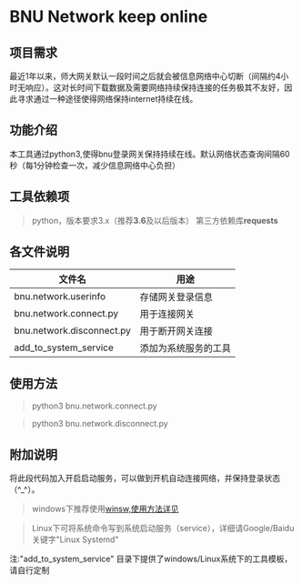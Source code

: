 # BNU Network keep online
## 项目需求

最近1年以来，师大网关默认一段时间之后就会被信息网络中心切断（间隔约4小时无响应）。这对长时间下载数据及需要网络持续保持连接的任务极其不友好，因此寻求通过一种途径使得网络保持internet持续在线。

## 功能介绍
本工具通过python3,使得bnu登录网关保持持续在线。默认网络状态查询间隔60秒（每1分钟检查一次，减少信息网络中心负担）
## 工具依赖项
> python，版本要求3.x（推荐**3.6**及以后版本）
> 第三方依赖库**requests**
## 各文件说明
|文件名|用途|
|--|--|
| bnu.network.userinfo | 存储网关登录信息 |
| bnu.network.connect.py | 用于连接网关 |
| bnu.network.disconnect.py | 用于断开网关连接 |
| add_to_system_service | 添加为系统服务的工具 |

## 使用方法

> python3 bnu.network.connect.py       

> python3 bnu.network.disconnect.py     

## 附加说明
将此段代码加入开启启动服务，可以做到开机自动连接网络，并保持登录状态（^_^）。
> windows下推荐使用[winsw,使用方法详见](https://github.com/kohsuke/winsw/blob/master/doc/installation.md)

> Linux下可将系统命令写到系统启动服务（service），详细请Google/Baidu关键字"Linux Systemd"

注:"add_to_system_service" 目录下提供了windows/Linux系统下的工具模板，请自行定制
